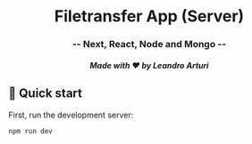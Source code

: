 <h1 align="center">
  Filetransfer App (Server)
</h1>

<h3 align="center">
  -- Next, React, Node and Mongo --
</h3>

<h5 align="center">
  Made with ❤️ by Leandro Arturi
</h5>

## 🚀 Quick start

First, run the development server:

```bash
npm run dev
```
